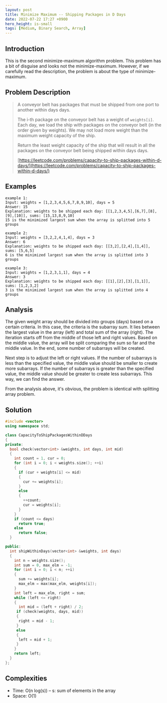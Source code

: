 ```yaml
---
layout: post
title: Minimize Maximum -- Shipping Packages in D Days
date: 2022-07-22 17:27 +0900
hero_height: is-small
tags: [Medium, Binary Search, Array]
---
```

## Introduction
This is the second minimize-maximum algorithm problem.
This problem has a bit of disguise and looks not the minimize-maximum.
However, if we carefully read the description, the problem is about the type of minimize-maximum.


## Problem Description
> A conveyor belt has packages that must be shipped from one port to another within days days.
>
> The i-th package on the conveyor belt has a weight of `weights[i]`.
> Each day, we load the ship with packages on the conveyor belt (in the order given by weights).
> We may not load more weight than the maximum weight capacity of the ship.
>
> Return the least weight capacity of the ship that will result in all the packages on the conveyor belt
> being shipped within days days.
> 
> [https://leetcode.com/problems/capacity-to-ship-packages-within-d-days/](https://leetcode.com/problems/capacity-to-ship-packages-within-d-days/)

## Examples
```
example 1:
Input: weights = [1,2,3,4,5,6,7,8,9,10], days = 5
Answer: 15
Explanation: weights to be shipped each day: [[1,2,3,4,5],[6,7],[8],[9],[10]], sums: [15,13,8,9,10]
15 is the minimized largest sum when the array is splitted into 5 groups
```
```
example 2:
Input: weights = [3,2,2,4,1,4], days = 3
Answer: 6
Explanation: weights to be shipped each day: [[3,2],[2,4],[1,4]], sums: [5,6,5]
6 is the minimized largest sum when the array is splitted into 3 groups
```
```
example 3:
Input: weights = [1,2,3,1,1], days = 4
Answer: 3
Explanation: weights to be shipped each day: [[1],[2],[3],[1,1]], sums: [1,2,3,2]
3 is the minimized largest sum when the array is splitted into 4 groups
```

## Analysis

The given weight array should be divided into groups (days) based on a certain criteria.
In this case, the criteria is the subarray sum.
It lies between the largest value in the array (left) and total sum of the array (right).
The iteration starts off from the middle of those left and right values.
Based on the middle value, the array will be split comparing the sum so far and the middle value.
In the end, some number of subarrays will be created.

Next step is to adjust the left or right values.
If the number of subarrays is less than the specified value, the middle value should be smaller to create more subarrays.
If the number of subarrays is greater than the specified value, the middle value should be greater to create less subarrays.
This way, we can find the answer.

From the analysis above, it's obvious, the problem is identical with splitting array problem.

## Solution
```cpp
#include <vector>
using namespace std;

class CapacityToShipPackagesWithinDDays
{
private:
  bool check(vector<int> &weights, int days, int mid)
  {
    int count = 1, cur = 0;
    for (int i = 0; i < weights.size(); ++i)
    {
      if (cur + weights[i] <= mid)
      {
        cur += weights[i];
      }
      else
      {
        ++count;
        cur = weights[i];
      }
    }
    if (count <= days)
      return true;
    else
      return false;
  }

public:
  int shipWithinDays(vector<int> &weights, int days)
  {
    int n = weights.size();
    int sum = 0, max_elm = -1;
    for (int i = 0; i < n; ++i)
    {
      sum += weights[i];
      max_elm = max(max_elm, weights[i]);
    }
    int left = max_elm, right = sum;
    while (left <= right)
    {
      int mid = (left + right) / 2;
     if (check(weights, days, mid))
     {
      right = mid - 1;
     }
     else
     {
      left = mid + 1;
     }
    }
    return left;
  }
};

```

## Complexities
- Time: O(n log(s)) – s: sum of elements in the array
- Space: O(1)
